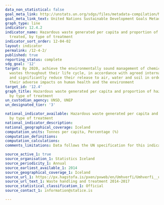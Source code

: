 ```yaml
---
data_non_statistical: false
goal_meta_link: http://unstats.un.org/sdgs/files/metadata-compilation/Metadata-Goal-12.pdf
goal_meta_link_text: United Nations Sustainable Development Goals Metadata (pdf 782kB)
graph_type: line
indicator: 12.4.2
indicator_name: Hazardous waste generated per capita and proportion of hazardous waste
  treated, by type of treatment
indicator_sort_order: 12-04-02
layout: indicator
permalink: /12-4-2/
published: true
reporting_status: complete
sdg_goal: '12'
target: By 2020, achieve the environmentally sound management of chemicals and all
  wastes throughout their life cycle, in accordance with agreed international frameworks,
  and significantly reduce their release to air, water and soil in order to minimize
  their adverse impacts on human health and the environment
target_id: '12.4'
graph_title: Hazardous waste generated per capita and proportion of hazardous waste treated,
  by type of treatment
un_custodian_agency: UNSD, UNEP
un_designated_tier: '3'

national_indicator_available: Hazardous waste generated per capita and proportion of hazardous waste treated,
  by type of treatment
national_indicator_description:
national_geographical_coverage: Iceland
computation_units: Tonnes per capita, Percentage (%)
computation_definitions:
computation_calculations: 
comments_limitations: Data follows the UN specification for this indicator. This indicator has been identified in collaboration with topic experts.

source_active_1: true
source_organisation_1: Statistics Iceland
source_periodicity_1: Annual
source_earliest_available_1: 2014
source_geographical_coverage_1: Iceland
source_url_1: https://px.hagstofa.is/pxen/pxweb/en/Umhverfi/Umhverfi__urgangur/UMH04105.px
source_url_text_1: Waste handling and treatment 2014-2017
source_statistical_classification_1: Official
source_contact_1: information@statice.is

---
```


